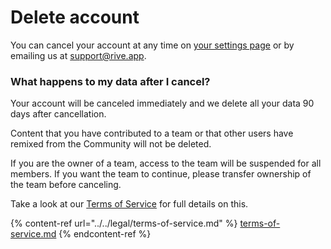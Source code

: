 # Delete account

You can cancel your account at any time on [your settings page](https://rive.app/profile/) or by emailing us at support@rive.app.

### What happens to my data after I cancel?

Your account will be canceled immediately and we delete all your data 90 days after cancellation.

Content that you have contributed to a team or that other users have remixed from the Community will not be deleted.

If you are the owner of a team, access to the team will be suspended for all members. If you want the team to continue, please transfer ownership of the team before canceling.

Take a look at our [Terms of Service](../../legal/terms-of-service.md#1-account-cancellation) for full details on this.&#x20;

{% content-ref url="../../legal/terms-of-service.md" %}
[terms-of-service.md](../../legal/terms-of-service.md)
{% endcontent-ref %}
